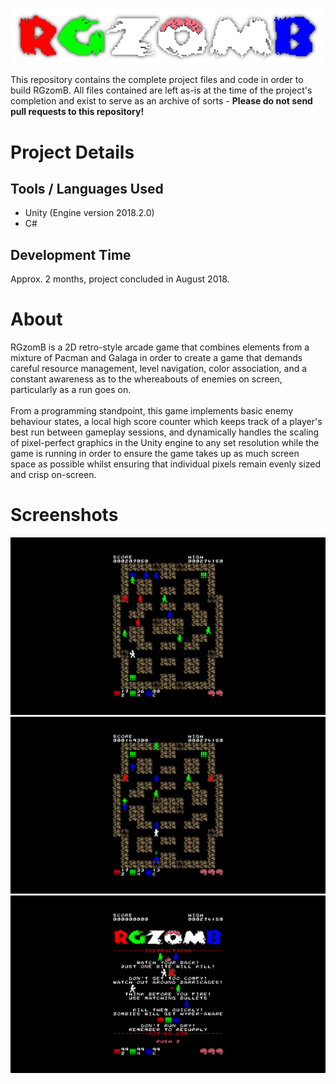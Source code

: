 ![](/readme/logo.png)

This repository contains the complete project files and code in order to build RGzomB. All files contained are left as-is at the time of the project's completion and exist to serve as an archive of sorts - <b> Please do not send pull requests to this repository! </b>

<h1>
Project Details
</h1>

<h2> Tools / Languages Used </h2>

* Unity (Engine version 2018.2.0)
* C#

<h2> Development Time</h2>

Approx. 2 months, project concluded in August 2018.

<h1>
About
</h1>

RGzomB is a 2D retro-style arcade game that combines elements from a mixture of Pacman and Galaga in order to create a game that demands careful resource management, level navigation, color association, and a constant awareness as to the whereabouts of enemies on screen, particularly as a run goes on. <br><br>
From a programming standpoint, this game implements basic enemy behaviour states, a local high score counter which keeps track of a player's best run between gameplay sessions, and dynamically handles the scaling of pixel-perfect graphics in the Unity engine to any set resolution while the game is running in order to ensure the game takes up as much screen space as possible whilst ensuring that individual pixels remain evenly sized and crisp on-screen.

<h1> Screenshots </h1>

![](/readme/demo0.png)
![](/readme/demo1.png)
![](/readme/demo2.png)
